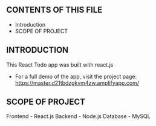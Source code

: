 CONTENTS OF THIS FILE
---------------------

 * Introduction
 * SCOPE OF PROJECT


INTRODUCTION
------------

This React Todo app was built with react.js

 * For a full demo of the app, visit the project page:
    https://master.d21tbdzgkvm4zw.amplifyapp.com/


SCOPE OF PROJECT
------------
Frontend - React.js
Backend - Node.js
Database - MySQL
